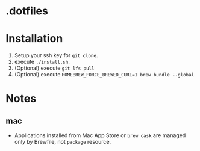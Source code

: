 .dotfiles
=========

# Installation

1. Setup your ssh key for `git clone`.
1. execute `./install.sh`.
1. (Optional) execute `git lfs pull`
1. (Optional) execute `HOMEBREW_FORCE_BREWED_CURL=1 brew bundle --global`

# Notes

## mac

- Applications installed from Mac App Store or `brew cask` are managed only by Brewfile, not `package` resource.

